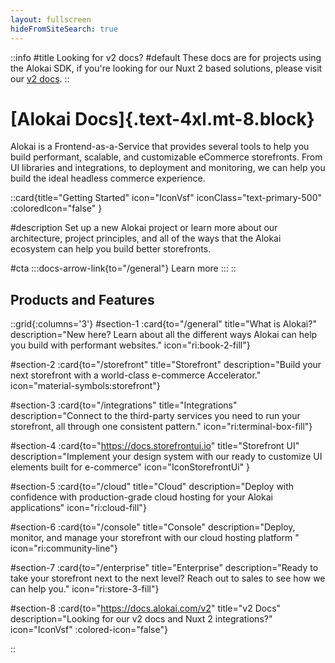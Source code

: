 ```yaml
---
layout: fullscreen
hideFromSiteSearch: true
---
```


::info
#title
Looking for v2 docs?
#default
These docs are for projects using the Alokai SDK, if you're looking for our Nuxt 2 based solutions, please visit our [v2 docs](https://docs.alokai.com/v2).
::

# [Alokai Docs]{.text-4xl.mt-8.block}


Alokai is a Frontend-as-a-Service that provides several tools to help you build performant, scalable, and customizable eCommerce storefronts. From UI libraries and integrations, to deployment and monitoring, we can help you build the ideal headless commerce experience. 

::card{title="Getting Started" icon="IconVsf" iconClass="text-primary-500" :coloredIcon="false" }

#description
Set up a new Alokai project or learn more about our architecture, project principles, and all of the ways that the Alokai ecosystem can help you build better storefronts. 

#cta
:::docs-arrow-link{to="/general"}
Learn more
:::
::

## Products and Features

::grid{:columns='3'}
#section-1
:card{to="/general" title="What is Alokai?" description="New here? Learn about all the different ways Alokai can help you build with performant websites." icon="ri:book-2-fill"}

#section-2
:card{to="/storefront" title="Storefront" description="Build your next storefront with a world-class e-commerce Accelerator." icon="material-symbols:storefront"}

#section-3
:card{to="/integrations" title="Integrations" description="Connect to the third-party services you need to run your storefront, all through one consistent pattern." icon="ri:terminal-box-fill"}

#section-4
:card{to="https://docs.storefrontui.io" title="Storefront UI" description="Implement your design system with our ready to customize UI elements built for e-commerce" icon="IconStorefrontUi" }

#section-5
:card{to="/cloud" title="Cloud" description="Deploy with confidence with production-grade cloud hosting for your Alokai applications" icon="ri:cloud-fill"}

#section-6
:card{to="/console" title="Console" description="Deploy, monitor, and manage your storefront with our cloud hosting platform " icon="ri:community-line"}

#section-7
:card{to="/enterprise" title="Enterprise" description="Ready to take your storefront next to the next level? Reach out to sales to see how we can help you." icon="ri:store-3-fill"}

#section-8
:card{to="https://docs.alokai.com/v2" title="v2 Docs" description="Looking for our v2 docs and Nuxt 2 integrations?" icon="IconVsf" :colored-icon="false"}


::


